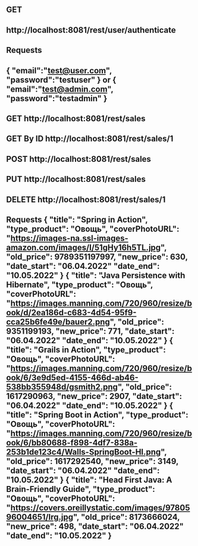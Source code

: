GET
---
http://localhost:8081/rest/user/authenticate
---
Requests
---
{
	"email":"test@user.com",
	"password":"testuser"
}
or
{
	"email":"test@admin.com",
	"password":"testadmin"
}
---
GET
http://localhost:8081/rest/sales
---
GET By ID
http://localhost:8081/rest/sales/1
---
POST
http://localhost:8081/rest/sales
---
PUT
http://localhost:8081/rest/sales
---
DELETE
http://localhost:8081/rest/sales/1
---
Requests
{
    "title": "Spring in Action",
    "type_product": "Овощь",
    "coverPhotoURL": "https://images-na.ssl-images-amazon.com/images/I/51gHy16h5TL.jpg",
    "old_price": 9789351197997,
    "new_price": 630,
    "date_start": "06.04.2022"
    "date_end": "10.05.2022"
}
{
    "title": "Java Persistence with Hibernate",
    "type_product": "Овощь",
    "coverPhotoURL": "https://images.manning.com/720/960/resize/book/d/2ea186d-c683-4d54-95f9-cca25b6fe49e/bauer2.png",
    "old_price": 9351199193,
    "new_price": 771,
    "date_start": "06.04.2022"
    "date_end": "10.05.2022"
}
{
    "title": "Grails in Action",
    "type_product": "Овощь",
    "coverPhotoURL": "https://images.manning.com/720/960/resize/book/6/3e9d5ed-4155-466d-ab46-538bb355948d/gsmith2.png",
    "old_price": 1617290963,
    "new_price": 2907,
    "date_start": "06.04.2022"
    "date_end": "10.05.2022"
}
{
    "title": "Spring Boot in Action",
    "type_product": "Овощь",
    "coverPhotoURL": "https://images.manning.com/720/960/resize/book/6/bb80688-f898-4df7-838a-253b1de123c4/Walls-SpringBoot-HI.png",
    "old_price": 1617292540,
    "new_price": 3149,
    "date_start": "06.04.2022"
    "date_end": "10.05.2022"
}
{
    "title": "Head First Java: A Brain-Friendly Guide",
    "type_product": "Овощь",
    "coverPhotoURL": "https://covers.oreillystatic.com/images/9780596004651/lrg.jpg",
    "old_price": 8173666024,
    "new_price": 498,
    "date_start": "06.04.2022"
    "date_end": "10.05.2022"
}
---
